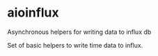 # aioinflux
Asynchronous helpers for writing data to influx db

Set of basic helpers to write time data to influx.
